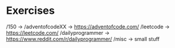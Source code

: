 # Exercises


/150 ->
/adventofcodeXX -> https://adventofcode.com/
/leetcode -> https://leetcode.com/ 
/dailyprogrammer -> https://www.reddit.com/r/dailyprogrammer/
/misc -> small stuff